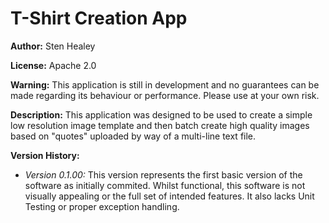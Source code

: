 # T-Shirt Creation App

**Author:** Sten Healey

**License:** Apache 2.0

**Warning:** This application is still in development and no guarantees can be made regarding its behaviour or performance. Please use at your own risk.

**Description:** This application was designed to be used to create a simple low resolution image template and then batch create high quality images based on "quotes" uploaded by way of a multi-line text file.

**Version History:** 

* _Version 0.1.00:_ This version represents the first basic version of the software as initially commited. Whilst functional, this software is not visually appealing or the full set of intended features. It also lacks Unit Testing or proper exception handling.
